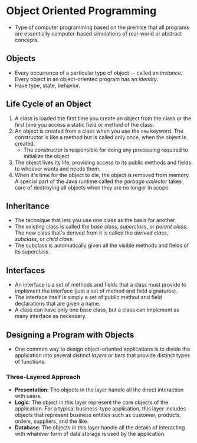 # Object Oriented Programming
- Type of computer programming based on the premise that all programs are essentially computer-based simulations of real-world or abstract concepts.
## Objects
- Every occurrence of a particular type of object -- called an _instance_. Every object in an object-oriented program has an _identity_.
- Have type, state, behavior.
## Life Cycle of an Object
1. A class is loaded the first time you create an object from the class or the first time you access a static field or method of the class.
2. An object is created from a class when you use the `new` keyword. The constructor is like a method but is called only once, when the object is created.
   - The constructor is responsible for doing any processing required to initialize the object
3. The object lives its life, providing access to its public methods and fields to whoever wants and needs them.
4. When it's time for the object to die, the object is removed from memory. A special part of the Java runtime called the _garbage collector_ takes care of destroying all objects when they are no longer in scope.
## Inheritance
- The technique that lets you use one class as the basis for another.
- The existing class is called the _base class_, _superclass_, or _parent class_. The new class that's derived from it is called the _derived class_, _subclass_, or _child class_.
- The subclass is automatically given all the visible methods and fields of its superclass.
## Interfaces
- An interface is a set of methods and fields that a class must provide to implement the interface (just a set of method and field signatures).
- The interface itself is simply a set of public method and field declarations that are given a name.
- A class can have only one base class, but a class can implement as many interface as necessary.
## Designing a Program with Objects
- One common way to design object-oriented applications is to divide the application into several distinct _layers_ or _tiers_ that provide distinct types of functions.
### Three-Layered Approach
- __Presentation__: The objects in the layer handle all the direct interaction with users.
- __Logic__: The object in this layer represent the core objects of the application. For a typical business-type application, this layer includes objects that represent business entities such as customer, products, orders, suppliers, and the like.
- __Database__: The objects in this layer handle all the details of interacting with whatever form of data storage is used by the application.